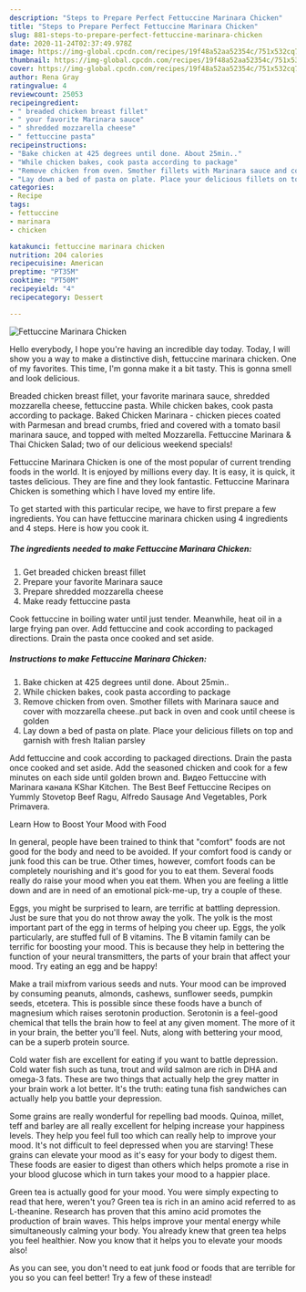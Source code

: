 ```yaml
---
description: "Steps to Prepare Perfect Fettuccine Marinara Chicken"
title: "Steps to Prepare Perfect Fettuccine Marinara Chicken"
slug: 881-steps-to-prepare-perfect-fettuccine-marinara-chicken
date: 2020-11-24T02:37:49.978Z
image: https://img-global.cpcdn.com/recipes/19f48a52aa52354c/751x532cq70/fettuccine-marinara-chicken-recipe-main-photo.jpg
thumbnail: https://img-global.cpcdn.com/recipes/19f48a52aa52354c/751x532cq70/fettuccine-marinara-chicken-recipe-main-photo.jpg
cover: https://img-global.cpcdn.com/recipes/19f48a52aa52354c/751x532cq70/fettuccine-marinara-chicken-recipe-main-photo.jpg
author: Rena Gray
ratingvalue: 4
reviewcount: 25053
recipeingredient:
- " breaded chicken breast fillet"
- " your favorite Marinara sauce"
- " shredded mozzarella cheese"
- " fettuccine pasta"
recipeinstructions:
- "Bake chicken at 425 degrees until done. About 25min.."
- "While chicken bakes, cook pasta according to package"
- "Remove chicken from oven. Smother fillets with Marinara sauce and cover with mozzarella cheese..put back in oven and cook until cheese is golden"
- "Lay down a bed of pasta on plate. Place your delicious fillets on top and garnish with fresh Italian parsley"
categories:
- Recipe
tags:
- fettuccine
- marinara
- chicken

katakunci: fettuccine marinara chicken 
nutrition: 204 calories
recipecuisine: American
preptime: "PT35M"
cooktime: "PT50M"
recipeyield: "4"
recipecategory: Dessert

---
```



![Fettuccine Marinara Chicken](https://img-global.cpcdn.com/recipes/19f48a52aa52354c/751x532cq70/fettuccine-marinara-chicken-recipe-main-photo.jpg)

Hello everybody, I hope you're having an incredible day today. Today, I will show you a way to make a distinctive dish, fettuccine marinara chicken. One of my favorites. This time, I'm gonna make it a bit tasty. This is gonna smell and look delicious.

Breaded chicken breast fillet, your favorite marinara sauce, shredded mozzarella cheese, fettuccine pasta. While chicken bakes, cook pasta according to package. Baked Chicken Marinara - chicken pieces coated with Parmesan and bread crumbs, fried and covered with a tomato basil marinara sauce, and topped with melted Mozzarella. Fettuccine Marinara &amp; Thai Chicken Salad; two of our delicious weekend specials!

Fettuccine Marinara Chicken is one of the most popular of current trending foods in the world. It is enjoyed by millions every day. It is easy, it is quick, it tastes delicious. They are fine and they look fantastic. Fettuccine Marinara Chicken is something which I have loved my entire life.


To get started with this particular recipe, we have to first prepare a few ingredients. You can have fettuccine marinara chicken using 4 ingredients and 4 steps. Here is how you cook it.

<!--inarticleads1-->

##### The ingredients needed to make Fettuccine Marinara Chicken:

1. Get  breaded chicken breast fillet
1. Prepare  your favorite Marinara sauce
1. Prepare  shredded mozzarella cheese
1. Make ready  fettuccine pasta


Cook fettuccine in boiling water until just tender. Meanwhile, heat oil in a large frying pan over. Add fettuccine and cook according to packaged directions. Drain the pasta once cooked and set aside. 

<!--inarticleads2-->

##### Instructions to make Fettuccine Marinara Chicken:

1. Bake chicken at 425 degrees until done. About 25min..
1. While chicken bakes, cook pasta according to package
1. Remove chicken from oven. Smother fillets with Marinara sauce and cover with mozzarella cheese..put back in oven and cook until cheese is golden
1. Lay down a bed of pasta on plate. Place your delicious fillets on top and garnish with fresh Italian parsley


Add fettuccine and cook according to packaged directions. Drain the pasta once cooked and set aside. Add the seasoned chicken and cook for a few minutes on each side until golden brown and. Видео Fettuccine with Marinara канала KShar Kitchen. The Best Beef Fettuccine Recipes on Yummly Stovetop Beef Ragu, Alfredo Sausage And Vegetables, Pork Primavera. 

Learn How to Boost Your Mood with Food


In general, people have been trained to think that "comfort" foods are not good for the body and need to be avoided. If your comfort food is candy or junk food this can be true. Other times, however, comfort foods can be completely nourishing and it's good for you to eat them. Several foods really do raise your mood when you eat them. When you are feeling a little down and are in need of an emotional pick-me-up, try a couple of these.

Eggs, you might be surprised to learn, are terrific at battling depression. Just be sure that you do not throw away the yolk. The yolk is the most important part of the egg in terms of helping you cheer up. Eggs, the yolk particularly, are stuffed full of B vitamins. The B vitamin family can be terrific for boosting your mood. This is because they help in bettering the function of your neural transmitters, the parts of your brain that affect your mood. Try eating an egg and be happy!

Make a trail mixfrom various seeds and nuts. Your mood can be improved by consuming peanuts, almonds, cashews, sunflower seeds, pumpkin seeds, etcetera. This is possible since these foods have a bunch of magnesium which raises serotonin production. Serotonin is a feel-good chemical that tells the brain how to feel at any given moment. The more of it in your brain, the better you'll feel. Nuts, along with bettering your mood, can be a superb protein source.

Cold water fish are excellent for eating if you want to battle depression. Cold water fish such as tuna, trout and wild salmon are rich in DHA and omega-3 fats. These are two things that actually help the grey matter in your brain work a lot better. It's the truth: eating tuna fish sandwiches can actually help you battle your depression. 

Some grains are really wonderful for repelling bad moods. Quinoa, millet, teff and barley are all really excellent for helping increase your happiness levels. They help you feel full too which can really help to improve your mood. It's not difficult to feel depressed when you are starving! These grains can elevate your mood as it's easy for your body to digest them. These foods are easier to digest than others which helps promote a rise in your blood glucose which in turn takes your mood to a happier place.

Green tea is actually good for your mood. You were simply expecting to read that here, weren't you? Green tea is rich in an amino acid referred to as L-theanine. Research has proven that this amino acid promotes the production of brain waves. This helps improve your mental energy while simultaneously calming your body. You already knew that green tea helps you feel healthier. Now you know that it helps you to elevate your moods also!

As you can see, you don't need to eat junk food or foods that are terrible for you so you can feel better! Try a few of these instead!

